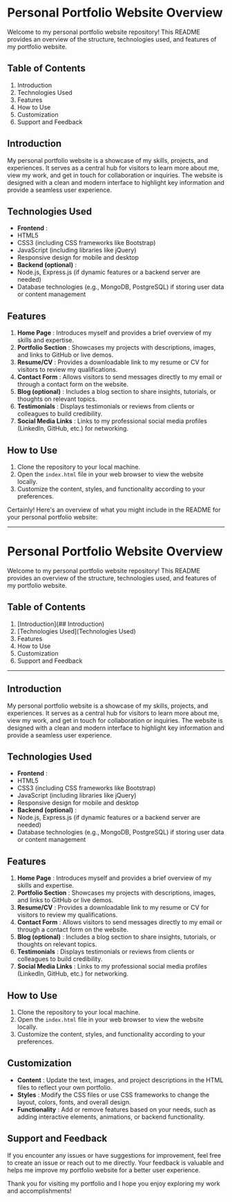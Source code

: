 
# Personal Portfolio Website Overview

Welcome to my personal portfolio website repository! This README provides an overview of the structure, technologies used, and features of my portfolio website.

## Table of Contents

1. Introduction
2. Technologies Used
3. Features
4. How to Use
5. Customization
6. Support and Feedback

## Introduction

My personal portfolio website is a showcase of my skills, projects, and experiences. It serves as a central hub for visitors to learn more about me, view my work, and get in touch for collaboration or inquiries. The website is designed with a clean and modern interface to highlight key information and provide a seamless user experience.

## Technologies Used

* **Frontend** :
* HTML5
* CSS3 (including CSS frameworks like Bootstrap)
* JavaScript (including libraries like jQuery)
* Responsive design for mobile and desktop
* **Backend (optional)** :
* Node.js, Express.js (if dynamic features or a backend server are needed)
* Database technologies (e.g., MongoDB, PostgreSQL) if storing user data or content management

## Features

1. **Home Page** : Introduces myself and provides a brief overview of my skills and expertise.
2. **Portfolio Section** : Showcases my projects with descriptions, images, and links to GitHub or live demos.
3. **Resume/CV** : Provides a downloadable link to my resume or CV for visitors to review my qualifications.
4. **Contact Form** : Allows visitors to send messages directly to my email or through a contact form on the website.
5. **Blog (optional)** : Includes a blog section to share insights, tutorials, or thoughts on relevant topics.
6. **Testimonials** : Displays testimonials or reviews from clients or colleagues to build credibility.
7. **Social Media Links** : Links to my professional social media profiles (LinkedIn, GitHub, etc.) for networking.

## How to Use

1. Clone the repository to your local machine.
2. Open the `index.html` file in your web browser to view the website locally.
3. Customize the content, styles, and functionality according to your preferences.

Certainly! Here's an overview of what you might include in the README for your personal portfolio website:

---

# Personal Portfolio Website Overview

Welcome to my personal portfolio website repository! This README provides an overview of the structure, technologies used, and features of my portfolio website.

## Table of Contents

1. [Introduction](## Introduction)
2. [Technologies Used](Technologies Used)
3. Features
4. How to Use
5. Customization
6. Support and Feedback

---

## Introduction

My personal portfolio website is a showcase of my skills, projects, and experiences. It serves as a central hub for visitors to learn more about me, view my work, and get in touch for collaboration or inquiries. The website is designed with a clean and modern interface to highlight key information and provide a seamless user experience.

## Technologies Used

* **Frontend** :
* HTML5
* CSS3 (including CSS frameworks like Bootstrap)
* JavaScript (including libraries like jQuery)
* Responsive design for mobile and desktop
* **Backend (optional)** :
* Node.js, Express.js (if dynamic features or a backend server are needed)
* Database technologies (e.g., MongoDB, PostgreSQL) if storing user data or content management

## Features

1. **Home Page** : Introduces myself and provides a brief overview of my skills and expertise.
2. **Portfolio Section** : Showcases my projects with descriptions, images, and links to GitHub or live demos.
3. **Resume/CV** : Provides a downloadable link to my resume or CV for visitors to review my qualifications.
4. **Contact Form** : Allows visitors to send messages directly to my email or through a contact form on the website.
5. **Blog (optional)** : Includes a blog section to share insights, tutorials, or thoughts on relevant topics.
6. **Testimonials** : Displays testimonials or reviews from clients or colleagues to build credibility.
7. **Social Media Links** : Links to my professional social media profiles (LinkedIn, GitHub, etc.) for networking.

## How to Use

1. Clone the repository to your local machine.
2. Open the `index.html` file in your web browser to view the website locally.
3. Customize the content, styles, and functionality according to your preferences.

## Customization

* **Content** : Update the text, images, and project descriptions in the HTML files to reflect your own portfolio.
* **Styles** : Modify the CSS files or use CSS frameworks to change the layout, colors, fonts, and overall design.
* **Functionality** : Add or remove features based on your needs, such as adding interactive elements, animations, or backend functionality.

## Support and Feedback

If you encounter any issues or have suggestions for improvement, feel free to create an issue or reach out to me directly. Your feedback is valuable and helps me improve my portfolio website for a better user experience.

Thank you for visiting my portfolio and I hope you enjoy exploring my work and accomplishments!
